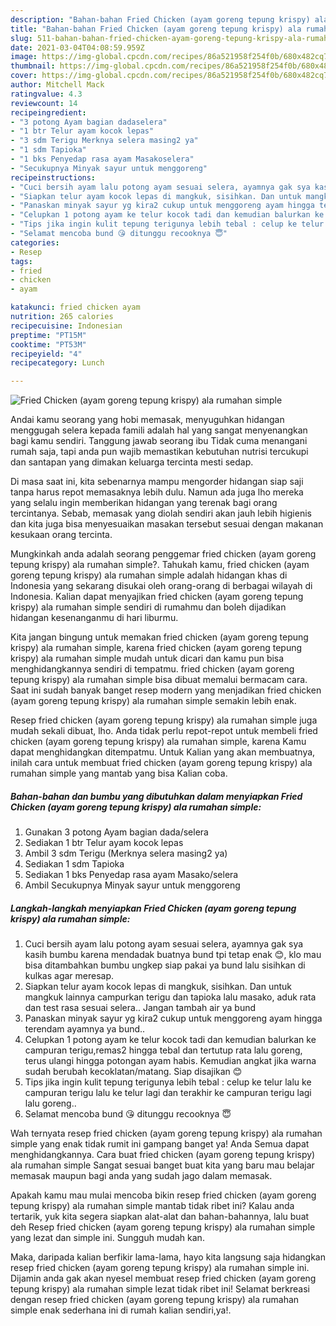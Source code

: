 ```yaml
---
description: "Bahan-bahan Fried Chicken (ayam goreng tepung krispy) ala rumahan simple yang lezat Untuk Jualan"
title: "Bahan-bahan Fried Chicken (ayam goreng tepung krispy) ala rumahan simple yang lezat Untuk Jualan"
slug: 511-bahan-bahan-fried-chicken-ayam-goreng-tepung-krispy-ala-rumahan-simple-yang-lezat-untuk-jualan
date: 2021-03-04T04:08:59.959Z
image: https://img-global.cpcdn.com/recipes/86a521958f254f0b/680x482cq70/fried-chicken-ayam-goreng-tepung-krispy-ala-rumahan-simple-foto-resep-utama.jpg
thumbnail: https://img-global.cpcdn.com/recipes/86a521958f254f0b/680x482cq70/fried-chicken-ayam-goreng-tepung-krispy-ala-rumahan-simple-foto-resep-utama.jpg
cover: https://img-global.cpcdn.com/recipes/86a521958f254f0b/680x482cq70/fried-chicken-ayam-goreng-tepung-krispy-ala-rumahan-simple-foto-resep-utama.jpg
author: Mitchell Mack
ratingvalue: 4.3
reviewcount: 14
recipeingredient:
- "3 potong Ayam bagian dadaselera"
- "1 btr Telur ayam kocok lepas"
- "3 sdm Terigu Merknya selera masing2 ya"
- "1 sdm Tapioka"
- "1 bks Penyedap rasa ayam Masakoselera"
- "Secukupnya Minyak sayur untuk menggoreng"
recipeinstructions:
- "Cuci bersih ayam lalu potong ayam sesuai selera, ayamnya gak sya kasih bumbu karena mendadak buatnya bund tpi tetap enak 😊, klo mau bisa ditambahkan bumbu ungkep siap pakai ya bund lalu sisihkan di kulkas agar meresap."
- "Siapkan telur ayam kocok lepas di mangkuk, sisihkan. Dan untuk mangkuk lainnya campurkan terigu dan tapioka lalu masako, aduk rata dan test rasa sesuai selera.. Jangan tambah air ya bund"
- "Panaskan minyak sayur yg kira2 cukup untuk menggoreng ayam hingga terendam ayamnya ya bund.."
- "Celupkan 1 potong ayam ke telur kocok tadi dan kemudian balurkan ke campuran terigu,remas2 hingga tebal dan tertutup rata lalu goreng, terus ulangi hingga potongan ayam habis. Kemudian angkat jika warna sudah berubah kecoklatan/matang. Siap disajikan 😊"
- "Tips jika ingin kulit tepung terigunya lebih tebal : celup ke telur lalu ke campuran terigu lalu ke telur lagi dan terakhir ke campuran terigu lagi lalu goreng.."
- "Selamat mencoba bund 😘 ditunggu recooknya 😇"
categories:
- Resep
tags:
- fried
- chicken
- ayam

katakunci: fried chicken ayam 
nutrition: 265 calories
recipecuisine: Indonesian
preptime: "PT15M"
cooktime: "PT53M"
recipeyield: "4"
recipecategory: Lunch

---
```



![Fried Chicken (ayam goreng tepung krispy) ala rumahan simple](https://img-global.cpcdn.com/recipes/86a521958f254f0b/680x482cq70/fried-chicken-ayam-goreng-tepung-krispy-ala-rumahan-simple-foto-resep-utama.jpg)

Andai kamu seorang yang hobi memasak, menyuguhkan hidangan menggugah selera kepada famili adalah hal yang sangat menyenangkan bagi kamu sendiri. Tanggung jawab seorang ibu Tidak cuma menangani rumah saja, tapi anda pun wajib memastikan kebutuhan nutrisi tercukupi dan santapan yang dimakan keluarga tercinta mesti sedap.

Di masa  saat ini, kita sebenarnya mampu mengorder hidangan siap saji tanpa harus repot memasaknya lebih dulu. Namun ada juga lho mereka yang selalu ingin memberikan hidangan yang terenak bagi orang tercintanya. Sebab, memasak yang diolah sendiri akan jauh lebih higienis dan kita juga bisa menyesuaikan masakan tersebut sesuai dengan makanan kesukaan orang tercinta. 



Mungkinkah anda adalah seorang penggemar fried chicken (ayam goreng tepung krispy) ala rumahan simple?. Tahukah kamu, fried chicken (ayam goreng tepung krispy) ala rumahan simple adalah hidangan khas di Indonesia yang sekarang disukai oleh orang-orang di berbagai wilayah di Indonesia. Kalian dapat menyajikan fried chicken (ayam goreng tepung krispy) ala rumahan simple sendiri di rumahmu dan boleh dijadikan hidangan kesenanganmu di hari liburmu.

Kita jangan bingung untuk memakan fried chicken (ayam goreng tepung krispy) ala rumahan simple, karena fried chicken (ayam goreng tepung krispy) ala rumahan simple mudah untuk dicari dan kamu pun bisa menghidangkannya sendiri di tempatmu. fried chicken (ayam goreng tepung krispy) ala rumahan simple bisa dibuat memalui bermacam cara. Saat ini sudah banyak banget resep modern yang menjadikan fried chicken (ayam goreng tepung krispy) ala rumahan simple semakin lebih enak.

Resep fried chicken (ayam goreng tepung krispy) ala rumahan simple juga mudah sekali dibuat, lho. Anda tidak perlu repot-repot untuk membeli fried chicken (ayam goreng tepung krispy) ala rumahan simple, karena Kamu dapat menghidangkan ditempatmu. Untuk Kalian yang akan membuatnya, inilah cara untuk membuat fried chicken (ayam goreng tepung krispy) ala rumahan simple yang mantab yang bisa Kalian coba.

<!--inarticleads1-->

##### Bahan-bahan dan bumbu yang dibutuhkan dalam menyiapkan Fried Chicken (ayam goreng tepung krispy) ala rumahan simple:

1. Gunakan 3 potong Ayam bagian dada/selera
1. Sediakan 1 btr Telur ayam kocok lepas
1. Ambil 3 sdm Terigu (Merknya selera masing2 ya)
1. Sediakan 1 sdm Tapioka
1. Sediakan 1 bks Penyedap rasa ayam Masako/selera
1. Ambil Secukupnya Minyak sayur untuk menggoreng




<!--inarticleads2-->

##### Langkah-langkah menyiapkan Fried Chicken (ayam goreng tepung krispy) ala rumahan simple:

1. Cuci bersih ayam lalu potong ayam sesuai selera, ayamnya gak sya kasih bumbu karena mendadak buatnya bund tpi tetap enak 😊, klo mau bisa ditambahkan bumbu ungkep siap pakai ya bund lalu sisihkan di kulkas agar meresap.
1. Siapkan telur ayam kocok lepas di mangkuk, sisihkan. Dan untuk mangkuk lainnya campurkan terigu dan tapioka lalu masako, aduk rata dan test rasa sesuai selera.. Jangan tambah air ya bund
1. Panaskan minyak sayur yg kira2 cukup untuk menggoreng ayam hingga terendam ayamnya ya bund..
1. Celupkan 1 potong ayam ke telur kocok tadi dan kemudian balurkan ke campuran terigu,remas2 hingga tebal dan tertutup rata lalu goreng, terus ulangi hingga potongan ayam habis. Kemudian angkat jika warna sudah berubah kecoklatan/matang. Siap disajikan 😊
1. Tips jika ingin kulit tepung terigunya lebih tebal : celup ke telur lalu ke campuran terigu lalu ke telur lagi dan terakhir ke campuran terigu lagi lalu goreng..
1. Selamat mencoba bund 😘 ditunggu recooknya 😇




Wah ternyata resep fried chicken (ayam goreng tepung krispy) ala rumahan simple yang enak tidak rumit ini gampang banget ya! Anda Semua dapat menghidangkannya. Cara buat fried chicken (ayam goreng tepung krispy) ala rumahan simple Sangat sesuai banget buat kita yang baru mau belajar memasak maupun bagi anda yang sudah jago dalam memasak.

Apakah kamu mau mulai mencoba bikin resep fried chicken (ayam goreng tepung krispy) ala rumahan simple mantab tidak ribet ini? Kalau anda tertarik, yuk kita segera siapkan alat-alat dan bahan-bahannya, lalu buat deh Resep fried chicken (ayam goreng tepung krispy) ala rumahan simple yang lezat dan simple ini. Sungguh mudah kan. 

Maka, daripada kalian berfikir lama-lama, hayo kita langsung saja hidangkan resep fried chicken (ayam goreng tepung krispy) ala rumahan simple ini. Dijamin anda gak akan nyesel membuat resep fried chicken (ayam goreng tepung krispy) ala rumahan simple lezat tidak ribet ini! Selamat berkreasi dengan resep fried chicken (ayam goreng tepung krispy) ala rumahan simple enak sederhana ini di rumah kalian sendiri,ya!.

